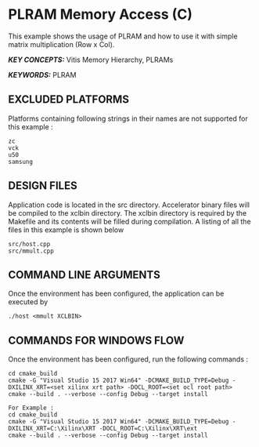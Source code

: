 PLRAM Memory Access (C)
======================

This example shows the usage of PLRAM and how to use it with simple matrix multiplication (Row x Col).

***KEY CONCEPTS:*** Vitis Memory Hierarchy, PLRAMs

***KEYWORDS:*** PLRAM

## EXCLUDED PLATFORMS
Platforms containing following strings in their names are not supported for this example :
```
zc
vck
u50
samsung
```

##  DESIGN FILES
Application code is located in the src directory. Accelerator binary files will be compiled to the xclbin directory. The xclbin directory is required by the Makefile and its contents will be filled during compilation. A listing of all the files in this example is shown below

```
src/host.cpp
src/mmult.cpp
```

##  COMMAND LINE ARGUMENTS
Once the environment has been configured, the application can be executed by
```
./host <mmult XCLBIN>
```

##  COMMANDS FOR WINDOWS FLOW
Once the environment has been configured, run the following commands : 
```
cd cmake_build
cmake -G "Visual Studio 15 2017 Win64" -DCMAKE_BUILD_TYPE=Debug -DXILINX_XRT=<set xilinx xrt path> -DOCL_ROOT=<set ocl root path>
cmake --build . --verbose --config Debug --target install

For Example : 
cd cmake_build
cmake -G "Visual Studio 15 2017 Win64" -DCMAKE_BUILD_TYPE=Debug -DXILINX_XRT=C:\Xilinx\XRT -DOCL_ROOT=C:\Xilinx\XRT\ext
cmake --build . --verbose --config Debug --target install
```
